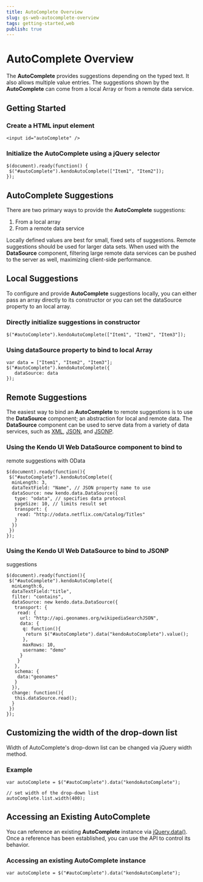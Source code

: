 ```yaml
---
title: AutoComplete Overview
slug: gs-web-autocomplete-overview
tags: getting-started,web
publish: true
---
```


# AutoComplete Overview

The **AutoComplete** provides suggestions depending on the typed
text. It also allows multiple value entries. The suggestions shown by
the **AutoComplete** can come from a local Array or from a remote data service.


## Getting Started

### Create a HTML input element

    <input id="autoComplete" />

### Initialize the AutoComplete using a jQuery selector

    $(document).ready(function() {
     $("#autoComplete").kendoAutoComplete(["Item1", "Item2"]);
    });

## AutoComplete Suggestions


There are two primary ways to provide the **AutoComplete**
suggestions:


1.  From a local array
2.  From a remote data service



Locally defined values are best for small, fixed sets of suggestions.
Remote suggestions should be used for larger data sets. When used
with the **DataSource** component,
filtering large remote data services can be pushed to the server as
well, maximizing client-side performance.


## Local Suggestions


To configure and provide **AutoComplete** suggestions locally, you
can either pass an array directly to its constructor or you can set
the dataSource property to an local array.

### Directly initialize suggestions in constructor

    $("#autoComplete").kendoAutoComplete(["Item1", "Item2", "Item3"]);

### Using dataSource property to bind to local Array

    var data = ["Item1", "Item2", "Item3"];
    $("#autoComplete").kendoAutoComplete({
       dataSource: data
    });

## Remote Suggestions


The easiest way to bind an **AutoComplete** to remote
suggestions is to use the
**DataSource** component; an
abstraction for local and remote data. The **DataSource**
component can be used to serve data from a variety of data services,
such as
[XML](http://en.wikipedia.org/wiki/XML),
[JSON](http://en.wikipedia.org/wiki/JSON), and
[JSONP](http://en.wikipedia.org/wiki/JSONP).

### Using the Kendo UI Web DataSource component to bind to
remote suggestions with OData

    $(document).ready(function(){
     $("#autoComplete").kendoAutoComplete({
      minLength: 3,
      dataTextField: "Name", // JSON property name to use
      dataSource: new kendo.data.DataSource({
       type: "odata", // specifies data protocol
       pageSize: 10, // limits result set
       transport: {
        read: "http://odata.netflix.com/Catalog/Titles"
       }
      })
     })
    });

### Using the Kendo UI Web DataSource to bind to JSONP
suggestions

    $(document).ready(function(){
     $("#autoComplete").kendoAutoComplete({
      minLength:6,
      dataTextField:"title",
      filter: "contains",
      dataSource: new kendo.data.DataSource({
       transport: {
        read: {
         url: "http://api.geonames.org/wikipediaSearchJSON",
         data: {
          q: function(){
           return $("#autoComplete").data("kendoAutoComplete").value();
          },
          maxRows: 10,
          username: "demo"
         }
        }
       },
       schema: {
        data:"geonames"
       }
      }),
      change: function(){
       this.dataSource.read();
      }
     })
    });

## Customizing the width of the drop-down list


Width of AutoComplete's drop-down list can be changed via jQuery width method.

### Example

    var autoComplete = $("#autoComplete").data("kendoAutoComplete");

    // set width of the drop-down list
    autoComplete.list.width(400);

## Accessing an Existing AutoComplete


You can reference an existing **AutoComplete** instance via
[jQuery.data()](http://api.jquery.com/jQuery.data/).
Once a reference has been established, you can use the API to control
its behavior.

### Accessing an existing AutoComplete instance

    var autoComplete = $("#autoComplete").data("kendoAutoComplete");


